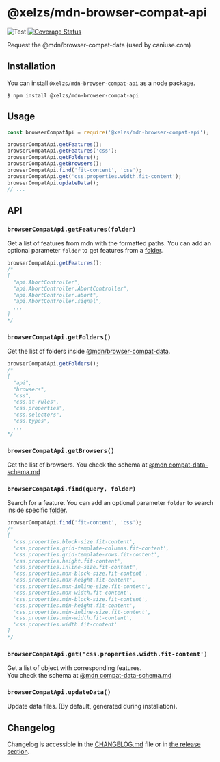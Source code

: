 # @xelzs/mdn-browser-compat-api

![Test](https://github.com/xelzs/mdn-browser-compat-api/workflows/test/badge.svg)
[![Coverage Status](https://coveralls.io/repos/github/Xelzs/mdn-browser-compat-api/badge.svg?branch=develop)](https://coveralls.io/github/Xelzs/mdn-browser-compat-api?branch=develop)

Request the @mdn/browser-compat-data (used by caniuse.com)

## Installation

You can install `@xelzs/mdn-browser-compat-api` as a node package.

```
$ npm install @xelzs/mdn-browser-compat-api
```

## Usage

```js
const browserCompatApi = require('@xelzs/mdn-browser-compat-api');

browserCompatApi.getFeatures();
browserCompatApi.getFeatures('css');
browserCompatApi.getFolders();
browserCompatApi.getBrowsers();
browserCompatApi.find('fit-content', 'css');
browserCompatApi.get('css.properties.width.fit-content');
browserCompatApi.updateData();
// ...
```

## API

### `browserCompatApi.getFeatures(folder)`

Get a list of features from mdn with the formatted paths. You can add an optional parameter `folder` to get features from a [folder](https://github.com/mdn/browser-compat-data#repository-contents).

```js
browserCompatApi.getFeatures();
/*
[
  "api.AbortController",
  "api.AbortController.AbortController",
  "api.AbortController.abort",
  "api.AbortController.signal",
  ...
]
*/
```

### `browserCompatApi.getFolders()`

Get the list of folders inside [@mdn/browser-compat-data](https://github.com/mdn/browser-compat-data).

```js
browserCompatApi.getFolders();
/*
[
  "api",
  "browsers",
  "css",
  "css.at-rules",
  "css.properties",
  "css.selectors",
  "css.types",
  ...
*/
```

### `browserCompatApi.getBrowsers()`

Get the list of browsers. You check the schema at [@mdn compat-data-schema.md](https://github.com/mdn/browser-compat-data/blob/master/schemas/compat-data-schema.md)

### `browserCompatApi.find(query, folder)`

Search for a feature. You can add an optional parameter `folder` to search inside specific [folder](https://github.com/mdn/browser-compat-data#repository-contents).

```js
browserCompatApi.find('fit-content', 'css');
/*
[
  'css.properties.block-size.fit-content',
  'css.properties.grid-template-columns.fit-content',
  'css.properties.grid-template-rows.fit-content',
  'css.properties.height.fit-content',
  'css.properties.inline-size.fit-content',
  'css.properties.max-block-size.fit-content',
  'css.properties.max-height.fit-content',
  'css.properties.max-inline-size.fit-content',
  'css.properties.max-width.fit-content',
  'css.properties.min-block-size.fit-content',
  'css.properties.min-height.fit-content',
  'css.properties.min-inline-size.fit-content',
  'css.properties.min-width.fit-content',
  'css.properties.width.fit-content'
]
*/
```

### `browserCompatApi.get('css.properties.width.fit-content')`

Get a list of object with corresponding features.  
You check the schema at [@mdn compat-data-schema.md](https://github.com/mdn/browser-compat-data/blob/master/schemas/compat-data-schema.md)

### `browserCompatApi.updateData()`

Update data files. (By default, generated during installation).

## Changelog

Changelog is accessible in the [CHANGELOG.md](CHANGELOG.md) file or in [the release section](https://github.com/Xelzs/mdn-browser-compat-api/releases).